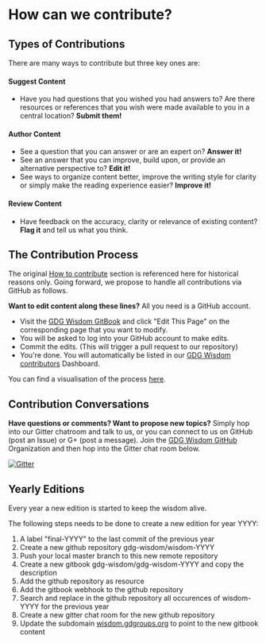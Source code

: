 # How can we contribute?

## Types of Contributions

There are many ways to contribute but three key ones are:

#### Suggest Content
- Have you had questions that you wished you had answers to? Are there resources or references that you wish were made available to you in a central location? **Submit them!**

#### Author Content
- See a question that you can answer or are an expert on? **Answer it!** 
- See an answer that you can improve, build upon, or provide an alternative perspective to? **Edit it!** 
- See ways to organize content better, improve the writing style for clarity or simply make the reading experience easier? **Improve it!**
 
#### Review Content
- Have feedback on the accuracy, clarity or relevance of existing content? **Flag it** and tell us what you think.


## The Contribution Process

The original [How to contribute](https://sites.google.com/site/gdgwisdom/home) section is referenced here for historical reasons only. Going forward, we propose to handle all contributions via GitHub as follows.

**Want to edit content along these lines?** All you need is a GitHub account.

* Visit the [GDG Wisdom GitBook](http://gdg-wisdom.gitbooks.io/gdg-wisdom-2017/content/) and click "Edit This Page" on the corresponding page that you want to modify.
* You will be asked to log into your GitHub account to make edits.
* Commit the edits. (This will trigger a pull request to our repository)
* You're done. You will automatically be listed in our [GDG Wisdom contributors](https://github.com/gdg-wisdom/wisdom-2017/graphs/contributors) Dashboard.

You can find a visualisation of the process [here](https://www.lucidchart.com/documents/view/beb82d5c-7651-4f20-8e4b-27af0adbf488).


## Contribution Conversations

**Have questions or comments? Want to propose new topics?**
Simply hop into our Gitter chatroom and talk to us, or you can connect to us on GitHub (post an Issue) or G+ (post a message). Join the [GDG Wisdom GitHub](https://github.com/gdg-wisdom) Organization and then hop into the Gitter chat room below.

[![Gitter](https://badges.gitter.im/Join%20Chat.svg)](https://gitter.im/gdg-wisdom?utm_source=badge&utm_medium=badge&utm_campaign=pr-badge&utm_content=badge)

## Yearly Editions

Every year a new edition is started to keep the wisdom alive.

The following steps needs to be done to create a new edition for year YYYY:

1.  A label "final-YYYY" to the last commit of the previous year
1.  Create a new github repository gdg-wisdom/wisdom-YYYY
1. Push your local master branch to this new remote repository
1. Create a new gitbook gdg-wisdom/gdg-wisdom-YYYY and copy the description
1. Add the github repository as resource
1. Add the gitbook webhook to the github repository
1. Search and replace in the github repository all occurences of wisdom-YYYY for the previous year
1. Create a new gitter chat room for the new github repository
1. Update the subdomain [wisdom.gdgroups.org](http://wisdom.gdgroups.org) to point to the new gitbook content
